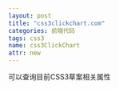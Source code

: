 ```yaml
---
layout: post
title: "css3clickchart.com"
categories: 前端代码
tags: css3
name: css3ClickChart
attr: new
---
```

可以查询目前CSS3草案相关属性<!--break-->